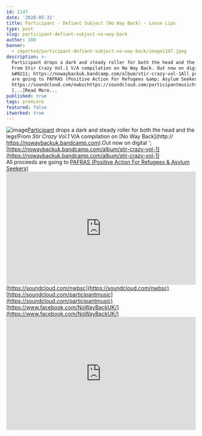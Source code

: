 ```yaml
---
id: 1147
date: '2020-05-31'
title: Participant - Defiant Subject (No Way Back) - Loose Lips
type: post
slug: participant-defiant-subject-no-way-back
author: 100
banner:
  - imported/participant-defiant-subject-no-way-back/image1147.jpeg
description: >-
  Participant drops a dark and steady roller for both the head and the legs!
  From Stir Crazy Vol.1 V/A compilation on No Way Back. Out now on digital
  &#8211; https://nowaybackuk.bandcamp.com/album/stir-crazy-vol-1All proceeds
  are going to PAFRAS (Positive Action For Refugees &amp; Asylum Seekers)
  https://soundcloud.com/nwbschttps://soundcloud.com/participantmusichttps://www.facebook.com/NoWayBackUK/
  [...]Read More...
published: true
tags: premiere
featured: false
itworked: true
---
```

![image](../imported/participant-defiant-subject-no-way-back/image1147.jpeg)[Participant](https://soundcloud.com/participantmusic) drops a dark and steady roller for both the head and the legs!From _Stir Crazy Vol.1_ V/A compilation on [No Way Back](http:// https://nowaybackuk.bandcamp.com).Out now on digital '; [](https://nowaybackuk.bandcamp.com/album/stir-crazy-vol-1)[https://nowaybackuk.bandcamp.com/album/stir-crazy-vol-1](https://nowaybackuk.bandcamp.com/album/stir-crazy-vol-1)  
All proceeds are going to [P](https://pafras.org.uk/)[AFRAS (Positive Action For Refugees & Asylum Seekers)](https://pafras.org.uk/)<iframe width='100%' height='300' scrolling='no' frameborder='no' allow='autoplay' src='https://w.soundcloud.com/player/?url=https%3A//api.soundcloud.com/tracks/831762898&color=%23ff5500&auto_play=false&hide_related=true&show_comments=true&show_user=true&show_reposts=false&show_teaser=false'></iframe>[https://soundcloud.com/nwbsc](https://soundcloud.com/nwbsc)  
[https://soundcloud.com/participantmusic](https://soundcloud.com/participantmusic)  
[](https://www.facebook.com/NoWayBackUK/)[https://www.facebook.com/NoWayBackUK/](https://www.facebook.com/NoWayBackUK/)<iframe width='100%' height='300' scrolling='no' frameborder='no' allow='autoplay' src='https://www.youtube.com/embed/uys3bU4X0bs'></iframe>